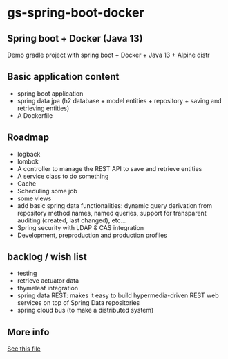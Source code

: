 # gs-spring-boot-docker

## Spring boot + Docker (Java 13)

Demo gradle project with spring boot + Docker + Java 13 + Alpine distr

## Basic application content

* spring boot application
* spring data jpa (h2 database + model entities + repository + saving and retrieving entities)
* A Dockerfile

## Roadmap

* logback
* lombok
* A controller to manage the REST API to save and retrieve entities
* A service class to do something
* Cache
* Scheduling some job
* some views
* add basic spring data functionalities: dynamic query derivation from repository method names, named queries, support for transparent auditing (created, last changed), etc...
* Spring security with LDAP & CAS integration
* Development, preproduction and production  profiles

## backlog / wish list
* testing
* retrieve actuator data
* thymeleaf integration
* spring data REST: makes it easy to build hypermedia-driven REST web services on top of Spring Data repositories
* spring cloud bus (to make a distributed system)
## More info

[See this file](Docker%20+%20Spring.pdf)

